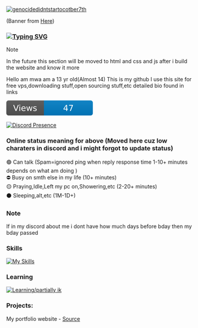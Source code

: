 [![genocidedidntstartocotber7th](https://raw.githubusercontent.com/Safouene1/support-palestine-banner/master/banner-support.svg)](https://arab.org/click-to-help/palestine/)

(Banner from [Here](https://github.com/Safouene1/support-palestine-banner?tab=readme-ov-file))

### [![Typing SVG](https://readme-typing-svg.demolab.com?font=LIBERATION+MONO&pause=1000&color=F7F7F7&random=false&width=435&lines=+%F0%9F%91%8B+Hello+there%2C+am+mwa)](https://git.io/typing-svg)
> [!NOTE]
> In the future this section will be moved to html and css and js after i build the website and know it more<br>

 Hello am mwa am a 13 yr old(Almost 14) This is my github 
I use this site for free vps,downloading stuff,open sourcing stuff,etc
detailed bio found in links  



[![Image of Profile-views](https://github.com/Totallynotmwa/Profile-views/blob/master/svg/766914683/badge.svg)](https://github.com/Totallynotmwa/Profile-views/blob/master/readme/766914683/week.md)

[![Discord Presence](https://lanyard.cnrad.dev/api/834293703333642240)](https://discord.gg/z9ZkAY45bc)
### Online status meaning for above (Moved here cuz low charaters in discord and i might forgot to update status)
🟢
Can talk (Spam=ignored ping when reply response time 1-10+ minutes depends on what am doing )
<br>
⛔
Busy on smth else in my life (10+ minutes)
<Br>
🟡
Praying,Idle,Left my pc on,Showering,etc (2-20+ minutes)
<br>
⚫
 Sleeping,alt,etc (1M-1D+)
<br> 
### Note
If in my discord about me i dont have how much days before bday then my bday passed
### Skills
[![My Skills](https://skillicons.dev/icons?i=html,css,astro)](https://skillicons.dev)
### Learning
[![Learning/partially ik](https://skillicons.dev/icons?i=js,ts,tailwind,svelte)](https://skillicons.dev)

### Projects:
My portfolio website - [Source](https://github.com/Totallynotmwa/My-portfolio-website)



